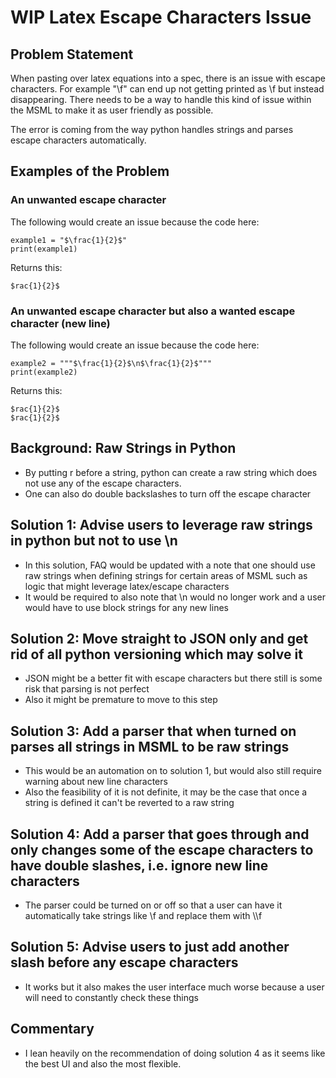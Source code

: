 # WIP Latex Escape Characters Issue

## Problem Statement

When pasting over latex equations into a spec, there is an issue with escape characters. For example "\f" can end up not getting printed as \f but instead disappearing. There needs to be a way to handle this kind of issue within the MSML to make it as user friendly as possible.

The error is coming from the way python handles strings and parses escape characters automatically.

## Examples of the Problem

### An unwanted escape character

The following would create an issue because the code here:

    example1 = "$\frac{1}{2}$"
    print(example1)

Returns this:

    $rac{1}{2}$

### An unwanted escape character but also a wanted escape character (new line)

The following would create an issue because the code here:

    example2 = """$\frac{1}{2}$\n$\frac{1}{2}$"""
    print(example2)

Returns this:

    $rac{1}{2}$
    $rac{1}{2}$

## Background: Raw Strings in Python

- By putting r before a string, python can create a raw string which does not use any of the escape characters.
- One can also do double backslashes to turn off the escape character

## Solution 1: Advise users to leverage raw strings in python but not to use \n

- In this solution, FAQ would be updated with a note that one should use raw strings when defining strings for certain areas of MSML such as logic that might leverage latex/escape characters
- It would be required to also note that \n would no longer work and a user would have to use block strings for any new lines

## Solution 2: Move straight to JSON only and get rid of all python versioning which may solve it
- JSON might be a better fit with escape characters but there still is some risk that parsing is not perfect
- Also it might be premature to move to this step

## Solution 3: Add a parser that when turned on parses all strings in MSML to be raw strings
- This would be an automation on to solution 1, but would also still require warning about new line characters
- Also the feasibility of it is not definite, it may be the case that once a string is defined it can't be reverted to a raw string

## Solution 4: Add a parser that goes through and only changes some of the escape characters to have double slashes, i.e. ignore new line characters
- The parser could be turned on or off so that a user can have it automatically take strings like \f and replace them with \\\f

## Solution 5: Advise users to just add another slash before any escape characters
- It works but it also makes the user interface much worse because a user will need to constantly check these things

## Commentary

- I lean heavily on the recommendation of doing solution 4 as it seems like the best UI and also the most flexible.

